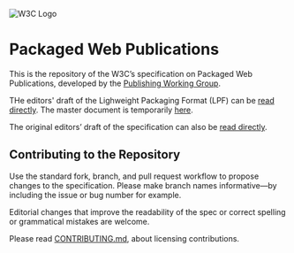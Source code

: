 
![W3C Logo](https://www.w3.org/Icons/w3c_home)

# Packaged Web Publications

This is the repository of the W3C’s specification on Packaged Web Publications, developed by the [Publishing Working Group](https://www.w3.org/publishing/groups/publ-wg/). 

THe editors' draft of the Lighweight Packaging Format (LPF) can be [read directly](https://raw.githack.com/w3c/pwpub/master/spec/ocf-lite.html). The master document is temporarily [here](https://github.com/w3c/pwpub/blob/master/spec/ocf-lite.html).

The original editors’ draft of the specification can also be [read directly](https://w3c.github.io/pwpub/).

## Contributing to the Repository

Use the standard fork, branch, and pull request workflow to propose changes to the specification. Please make branch names informative—by including the issue or bug number for example.

Editorial changes that improve the readability of the spec or correct spelling or grammatical mistakes are welcome.

Please read [CONTRIBUTING.md](CONTRIBUTING.md), about licensing contributions.

